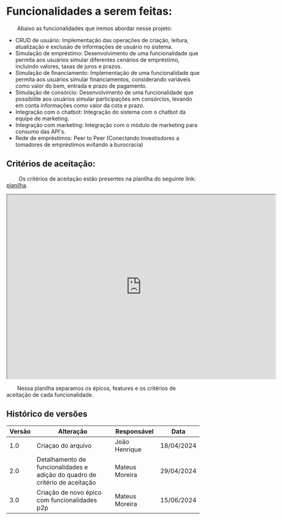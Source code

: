 # Funcionalidades a serem feitas:

&emsp;&emsp;Abaixo as funcionalidades que iremos abordar nesse projeto:

- CRUD de usuário: Implementação das operações de criação, leitura, atualização e exclusão de informações de usuário no sistema.
- Simulação de empréstimo: Desenvolvimento de uma funcionalidade que permita aos usuários simular diferentes cenários de empréstimo, incluindo valores, taxas de juros e prazos.
- Simulação de financiamento: Implementação de uma funcionalidade que permita aos usuários simular financiamentos, considerando variáveis como valor do bem, entrada e prazo de pagamento.
- Simulação de consórcio: Desenvolvimento de uma funcionalidade que possibilite aos usuários simular participações em consórcios, levando em conta informações como valor da cota e prazo.
- Integração com o chatbot: Integração do sistema com o chatbot da equipe de marketing.
- Integração com marketing: Integração com o módulo de marketing para consumo das API's.
- Rede de empréstimos: Peer to Peer (Conectando Investisdores a tomadores de empréstimos evitando a burocracia)

## Critérios de aceitação:

&emsp;&emsp; Os critérios de aceitação estão presentes na planilha do seguinte link: [planilha](https://docs.google.com/spreadsheets/d/1H5mb4iS73AmVXcUuIG2dxXFkMyd6289nWqKq0rLbWsw/edit?usp=sharing).

<iframe height="480" width="700" src="https://docs.google.com/spreadsheets/d/e/2PACX-1vRJVsWZlM58NhL8zsyNvLZqE8sf3hJdhTI4qQwMYp7v871qm5t8aei04WxwZfpN7N_HltaKadwXEqMC/pubhtml?widget=true&amp;headers=false"></iframe>

&emsp;&emsp;Nessa planilha separamos os épicos, features e os critérios de aceitação de cada funcionalidade.


## Histórico de versões

| **Versão** | **Alteração**                                                               | **Responsável** | **Data**   |
| ---------- | --------------------------------------------------------------------------- | --------------- | ---------- |
| 1.0        | Criaçao do arquivo                                                          | João Henrique   | 18/04/2024 |
| 2.0        | Detalhamento de funcionalidades e adição do quadro de critério de aceitação | Mateus Moreira  | 29/04/2024 |
| 3.0        | Criação de novo épico com funcionalidades p2p                               | Mateus Moreira  | 15/06/2024 |
